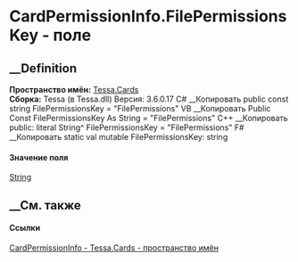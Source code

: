 # CardPermissionInfo.FilePermissionsKey - поле
##  __Definition
 **Пространство имён:** [Tessa.Cards](N_Tessa_Cards.htm)  
 **Сборка:** Tessa (в Tessa.dll) Версия: 3.6.0.17
C# __Копировать
     public const string FilePermissionsKey = "FilePermissions"
VB __Копировать
     Public Const FilePermissionsKey As String = "FilePermissions"
C++ __Копировать
     public:
    literal String^ FilePermissionsKey = "FilePermissions"
F# __Копировать
     static val mutable FilePermissionsKey: string
#### Значение поля
[String](https://learn.microsoft.com/dotnet/api/system.string)
##  __См. также
#### Ссылки
[CardPermissionInfo - ](T_Tessa_Cards_CardPermissionInfo.htm)
[Tessa.Cards - пространство имён](N_Tessa_Cards.htm)
